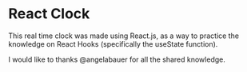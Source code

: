 # React Clock

This real time clock was made using React.js, as a way to practice the knowledge on React Hooks (specifically the useState function).

I would like to thanks @angelabauer for all the shared knowledge.
